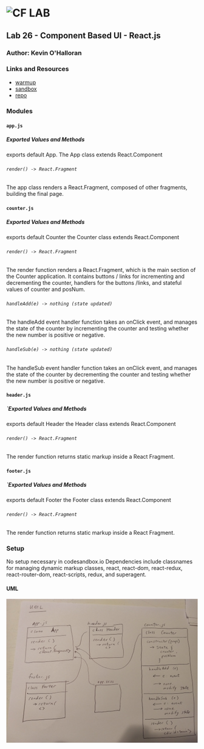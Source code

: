 ![CF](http://i.imgur.com/7v5ASc8.png) LAB
=================================================

## Lab 26 - Component Based UI - React.js

### Author: Kevin O'Halloran

### Links and Resources
* [warmup](https://repl.it/@Kevinoh47/destructuring-and-spread)
* [sandbox](https://codesandbox.io/s/zw67yx84rp)
* [repo](https://github.com/Kevinoh47/lab-26/tree/working26)

### Modules

#### `app.js`
##### Exported Values and Methods
exports default App. 
The App class extends React.Component
###### `render() -> React.Fragment`
The app class renders a React.Fragment, composed of other fragments, building the final page.

#### `counter.js`
##### Exported Values and Methods
exports default Counter
the Counter class extends React.Component
###### `render() -> React.Fragment`
The render function renders a React.Fragment, which is the main section of the Counter application. It contains buttons / links for incrementing and decrementing the counter, handlers for the buttons /links, and stateful values of counter and posNum.
###### `handleAdd(e) -> nothing (state updated)`
The handleAdd event handler function takes an onClick event, and manages the state of the counter by incrementing the counter and testing whether the new number is positive or negative.
###### `handleSub(e) -> nothing (state updated)`
The handleSub event handler function takes an onClick event, and manages the state of the counter by decrementing the counter and testing whether the new number is positive or negative.

#### `header.js`
##### `Exported Values and Methods
exports default Header
the Header class extends React.Component
###### `render() -> React.Fragment`
The render function returns static markup inside a React Fragment.

#### `footer.js`
##### `Exported Values and Methods
exports default Footer
the Footer class extends React.Component
###### `render() -> React.Fragment`
The render function returns static markup inside a React Fragment.

### Setup
No setup necessary in codesandbox.io
Dependencies include classnames for managing dynamic markup classes, react, react-dom, react-redux, react-router-dom, react-scripts, redux, and superagent.

#### UML
![Whiteboard UML](lab-26-component-based-ui-react-uml.jpg)
